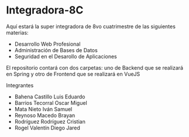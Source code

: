 # Integradora-8C
Aquí estará la super integradora de 8vo cuatrimestre de las siguientes materias:
- Desarrollo Web Profesional
- Administración de Bases de Datos
- Seguridad en el Desarollo de Aplicaciones

El repositorio contará con dos carpetas: uno de Backend que se realizará en Spring y otro de Frontend que se realizará en VueJS

Integrantes
- Bahena Castillo Luis Eduardo
- Barrios Tecorral Oscar Miguel
- Mata Nieto Iván Samuel
- Reynoso Macedo Brayan
- Rodríguez Rodríguez Cristian
- Rogel Valentín Diego Jared
